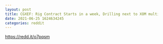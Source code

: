 ```yaml
--- 
layout: post 
title: CGXEF: Rig Contract Starts in a week, Drilling next to XOM multi-billion barrel oilfield 
date: 2021-06-25 1624634245 
categories: reddit 
--- 
```

https://redd.it/o7pqsm